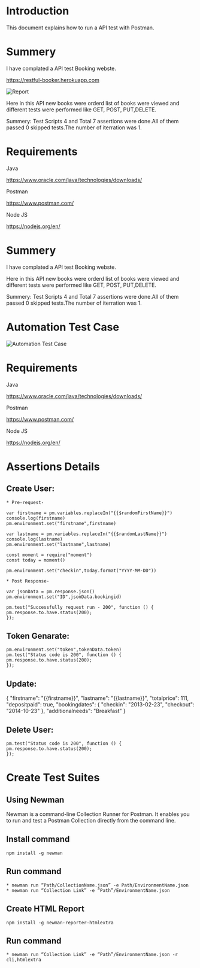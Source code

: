 
# Introduction

This document explains how to run a API test with Postman.

# Summery
I have complated a API test Booking webste.

https://restful-booker.herokuapp.com

![Report](https://github.com/prantoahmed/Rest_API_Automation_1/assets/30936060/cbd62f8c-58c8-4c72-afe8-2772c304f893)

Here in this API new books were orderd list of books were viewed and different tests were performed like GET, POST, PUT,DELETE.

Summery: Test Scripts 4 and Total 7 assertions were done.All of them passed 0 skipped tests.The number of iterration was 1.

# Requirements

Java

https://www.oracle.com/java/technologies/downloads/

Postman

https://www.postman.com/

Node JS

https://nodejs.org/en/


# Summery
I have complated a API test Booking webste.

Here in this API new books were orderd list of books were viewed and different tests were performed like GET, POST, PUT,DELETE.

Summery: Test Scripts 4 and Total 7 assertions were done.All of them passed 0 skipped tests.The number of iterration was 1.
# Automation Test Case
![Automation Test Case](https://github.com/prantoahmed/Rest_API_Automation_1/assets/30936060/a50d1656-7590-4cca-abb3-786ecd8673f8)

# Requirements

Java

https://www.oracle.com/java/technologies/downloads/

Postman

https://www.postman.com/

Node JS

https://nodejs.org/en/

# Assertions Details

## Create User:

    * Pre-request-

    var firstname = pm.variables.replaceIn("{{$randomFirstName}}")
    console.log(firstname)
    pm.environment.set("firstname",firstname)

    var lastname = pm.variables.replaceIn("{{$randomLastName}}")
    console.log(lastname)
    pm.environment.set("lastname",lastname)

    const moment = require("moment")
    const today = moment()

    pm.environment.set("checkin",today.format("YYYY-MM-DD"))

    * Post Response-

    var jsonData = pm.response.json()
    pm.environment.set("ID",jsonData.bookingid)

    pm.test("Successfully request run - 200", function () {
    pm.response.to.have.status(200);
    });

## Token Genarate:

    pm.environment.set("token",tokenData.token)
    pm.test("Status code is 200", function () {
    pm.response.to.have.status(200);
    });

## Update:
{
	"firstname": "{{firstname}}",
	"lastname": "{{lastname}}",
	"totalprice": 111,
	"depositpaid": true,
	"bookingdates": {
    	"checkin": "2013-02-23",
    	"checkout": "2014-10-23"
	},
	"additionalneeds": "Breakfast"
}

## Delete User:
    pm.test("Status code is 200", function () {
    pm.response.to.have.status(200);
    });

# Create Test Suites

## Using Newman

Newman is a command-line Collection Runner for Postman. It enables you to run and test a Postman Collection directly from the command line.

## Install command
    npm install -g newman

## Run command
    * newman run “Path/CollectionName.json” -e Path/EnvironmentName.json
    * newman run “Collection Link” -e “Path”/EnvironmentName.json

## Create HTML Report

    npm install -g newman-reporter-htmlextra

## Run command
    * newman run “Collection Link” -e “Path”/EnvironmentName.json -r cli,htmlextra
